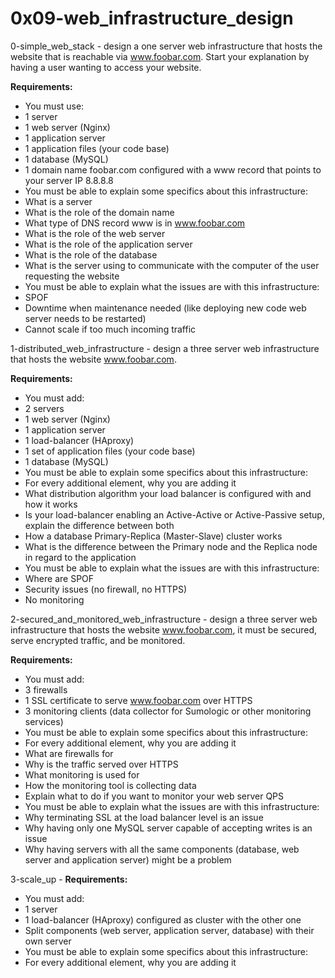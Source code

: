 # 0x09-web_infrastructure_design

0-simple_web_stack - design a one server web infrastructure that hosts the website that is reachable via www.foobar.com. Start your explanation by having a user wanting to access your website.

__Requirements:__
- You must use:
- 1 server
- 1 web server (Nginx)
- 1 application server
- 1 application files (your code base)
- 1 database (MySQL)
- 1 domain name foobar.com configured with a www record that points to your server IP 8.8.8.8
- You must be able to explain some specifics about this infrastructure:
- What is a server
- What is the role of the domain name
- What type of DNS record www is in www.foobar.com
- What is the role of the web server
- What is the role of the application server
- What is the role of the database
- What is the server using to communicate with the computer of the user requesting the website
- You must be able to explain what the issues are with this infrastructure:
- SPOF
- Downtime when maintenance needed (like deploying new code web server needs to be restarted)
- Cannot scale if too much incoming traffic

1-distributed_web_infrastructure - design a three server web infrastructure that hosts the website www.foobar.com.

__Requirements:__
- You must add:
- 2 servers
- 1 web server (Nginx)
- 1 application server
- 1 load-balancer (HAproxy)
- 1 set of application files (your code base)
- 1 database (MySQL)
- You must be able to explain some specifics about this infrastructure:
- For every additional element, why you are adding it
- What distribution algorithm your load balancer is configured with and how it works
- Is your load-balancer enabling an Active-Active or Active-Passive setup, explain the difference between both
- How a database Primary-Replica (Master-Slave) cluster works
- What is the difference between the Primary node and the Replica node in regard to the application
- You must be able to explain what the issues are with this infrastructure:
- Where are SPOF
- Security issues (no firewall, no HTTPS)
- No monitoring

2-secured_and_monitored_web_infrastructure - design a three server web infrastructure that hosts the website www.foobar.com, it must be secured, serve encrypted traffic, and be monitored.

__Requirements:__
- You must add:
- 3 firewalls
- 1 SSL certificate to serve www.foobar.com over HTTPS
- 3 monitoring clients (data collector for Sumologic or other monitoring services)
- You must be able to explain some specifics about this infrastructure:
- For every additional element, why you are adding it
- What are firewalls for
- Why is the traffic served over HTTPS
- What monitoring is used for
- How the monitoring tool is collecting data
- Explain what to do if you want to monitor your web server QPS
- You must be able to explain what the issues are with this infrastructure:
- Why terminating SSL at the load balancer level is an issue
- Why having only one MySQL server capable of accepting writes is an issue
- Why having servers with all the same components (database, web server and application server) might be a problem

3-scale_up - 
__Requirements:__
- You must add:
- 1 server
- 1 load-balancer (HAproxy) configured as cluster with the other one
- Split components (web server, application server, database) with their own server
- You must be able to explain some specifics about this infrastructure:
 - For every additional element, why you are adding it
